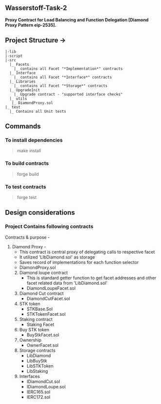 ## Wasserstoff-Task-2

**Proxy Contract for Load Balancing and Function Delegation [Diamond Proxy Pattern eip-2535].**

## Project Structure ->
    |-lib
    |-script
    |-src
      |_ Facets
        |_ contains all Facet "*Implementation*" contracts
      |_ Interface
        |_ contains all Facet "*Interface*" contracts
      |_ Libraries
        |_ contains all Facet "*Storage*" contracts
      |_ UpgradeInit
        |_ Upgrade contract - "supported interface checks"
      |_ utils
       |_ DiamondProxy.sol
    |_ test
      |_ Contains all Unit tests

## Commands
### To install dependencies
> make install

### To build contracts
> forge build

### To test contracts
> forge test

## Design considerations

### Project Contains following contracts

Contracts & purpose - 
1. Diamond Proxy - 
    - This contract is central proxy of delegating calls to respective facet
    - It utilized 'LIbDiamond.sol' as storage 
    - Saves record of implementations for each function selector
    - DiamondProxy.sol
    2. Diamond loupe contract 
        - This is standard getter function to get facet addresses and other facet related data from 'LibDiamond.sol'
        - DiamondLoupeFacet.sol
    3. Diamond Cut contract 
        - DiamondCutFacet.sol
    4. STK token 
        - STKBase.Sol
        - STKTokenFacet.sol
    5. Staking contract
        - Staking Facet
    6. Buy STK token 
        - BuyStkFacet.sol
    7. Ownership
        - OwnerFacet.sol
    8. Storage contracts 
        - LibDiamond
        - LibBuyStk
        - LibSTKToken
        - LibStaking
    9. Interfaces 
        - IDiamondCut.sol
        - IDiamondLoupe.sol
        - IERC165.sol
        - IERC172.sol
